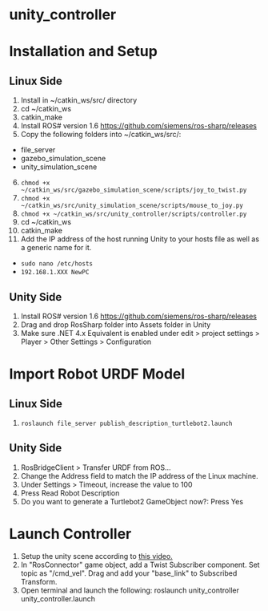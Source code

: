 # unity_controller

# Installation and Setup

## Linux Side

1. Install in ~/catkin_ws/src/ directory
2. cd ~/catkin_ws
3. catkin_make
4. Install ROS# version 1.6 https://github.com/siemens/ros-sharp/releases
5. Copy the following folders into ~/catkin_ws/src/:
  - file_server
  - gazebo_simulation_scene
  - unity_simulation_scene
6. `chmod +x ~/catkin_ws/src/gazebo_simulation_scene/scripts/joy_to_twist.py`
7. `chmod +x ~/catkin_ws/src/unity_simulation_scene/scripts/mouse_to_joy.py`
8. `chmod +x ~/catkin_ws/src/unity_controller/scripts/controller.py`
9. cd ~/catkin_ws
10. catkin_make
11. Add the IP address of the host running Unity to your hosts file as well as a generic name for it.
  - `sudo nano /etc/hosts`
  - `192.168.1.XXX NewPC`

## Unity Side

1. Install ROS# version 1.6 https://github.com/siemens/ros-sharp/releases
2. Drag and drop RosSharp folder into Assets folder in Unity
3. Make sure .NET 4.x Equivalent is enabled under edit > project settings > Player > Other Settings > Configuration

# Import Robot URDF Model

## Linux Side

1. `roslaunch file_server publish_description_turtlebot2.launch`

## Unity Side

1. RosBridgeClient > Transfer URDF from ROS...
2. Change the Address field to match the IP address of the Linux machine.
3. Under Settings > Timeout, increase the value to 100
4. Press Read Robot Description
5. Do you want to generate a Turtlebot2 GameObject now?: Press Yes

# Launch Controller

1. Setup the unity scene according to [this video.](https://www.youtube.com/watch?v=sup2Tdxt1ko&feature=youtu.be)
2. In "RosConnector" game object, add a Twist Subscriber component. Set topic as "/cmd_vel". Drag and add your "base_link" to Subscribed Transform.
3. Open terminal and launch the following:
   roslaunch unity_controller unity_controller.launch
